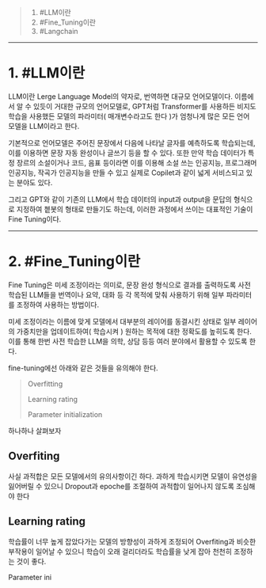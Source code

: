 >1. #LLM이란
>2. #Fine_Tuning이란
>3. #Langchain

---
# 1. #LLM이란 
LLM이란 Lerge Language Model의 약자로, 번역하면 대규모 언어모델이다.
이름에서 알 수 있듯이 거대한 규모의 언어모델로, GPT처럼 Transformer를 사용하든 비지도 학습을 사용했든 모델의 파라미터( 매개변수라고도 한다 )가 엄청나게 많은 모든 언어 모델을 LLM이라고 한다.

기본적으로 언어모델은 주어진 문장에서 다음에 나타날 글자를 예측하도록 학습되는데, 이를 이용하면 문장 자동 완성이나 글쓰기 등을 할 수 있다. 또한 만약 학습 데이터가 특정 장르의 소설이거나 코드, 음표 등이라면 이를 이용해 소설 쓰는 인공지능, 프로그래머 인공지능, 작곡가 인공지능을 만들 수 있고 실제로 Copilet과 같이 넓게 서비스되고 있는 분야도 있다.

그리고 GPT와 같이 기존의 LLM에서 학습 데이터의 input과 output을 문답의 형식으로 지정하여 쳍봇의 형태로 만들기도 하는데, 이러한 과정에서 쓰이는 대표적인 기술이 Fine Tuning이다.

---
# 2. #Fine_Tuning이란 
Fine Tuning은 미세 조정이라는 의미로, 문장 완성 형식으로 결과를 출력하도록 사전 학습된 LLM들을 번역이나 요약, 대화 등 각 목적에 맞춰 사용하기 위해 일부 파라미터를 조정하여 사용하는 방법이다.

미세 조정이라는 이름에 맞게 모델에서 대부분의 레이어를 동결시킨 상태로 일부 레이어의 가중치만을 업데이트하여( 학습시켜 ) 원하는 목적에 대한 정확도를 높히도록 한다.
이를 통해 한번 사전 학습한 LLM을 의학, 상담 등등 여러 분야에서 활용할 수 있도록 한다.

fine-tuning에선 아래와 같은 것들을 유의해야 한다.
>Overfitting
>
>Learning rating
>
>Parameter initialization

하나하나 살펴보자

## Overfiting
사실 과적합은 모든  모델에서의 유의사항이긴 하다.
과하게 학습시키면 모델이 유연성을 잃어버릴 수 있으니 Dropout과 epoche를 조절하여 과적합이 일어나지 않도록 조심해야 한다

## Learning rating
학습률이 너무 높게 잡았다가는 모델의 방향성이 과하게 조정되어 Overfiting과 비슷한 부작용이 일어날 수 있으니 학습이 오래 걸리더라도 학습률을 낮게 잡아 천천히 조정하는 것이 좋다.

Parameter ini